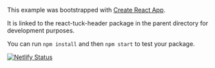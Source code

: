 This example was bootstrapped with [Create React App](https://github.com/facebook/create-react-app).

It is linked to the react-tuck-header package in the parent directory for development purposes.

You can run `npm install` and then `npm start` to test your package.


[![Netlify Status](https://api.netlify.com/api/v1/badges/a0b2e984-a49f-436b-a746-0e9b0ea913d9/deploy-status)](https://app.netlify.com/sites/react-tucked-header/deploys)